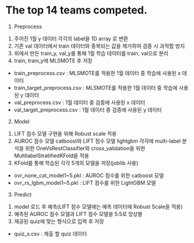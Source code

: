 # The top 14 teams competed.
1. Preprocess
  1) 주어진 1월 y 데이터 각각의 label을 1D array 로 변환
  2) 기존 val 데이터에서 train 데이터와 중복되는 값을 제거하여 검증 시 과적합 방지
  3) 위에서 만든 train_y, val_y를 통해 1월 학습 데이터를 train, val으로 분리
  4) train, train_y에 MLSMOTE 후 저장
  - train_preprocess.csv : MLSMOTE를 적용한 1월 데이터 중 학습에 사용된 x 데이터
  - train_target_preprocess.csv : MLSMOTE를 적용한 1월 데이터 중 학습에 사용된 y 데이터
  - val_preprocess.csv : 1월 데이터 중 검증에 사용된 x 데이터
  - val_target_preprocess.csv : 1월 데이터 중 검증에 사용된 y 데이터

2. Model
  1) LIFT 점수 모델 구현을 위해 Robust scale 적용
  2) AUROC 점수 모델 catboost와 LIFT 점수 모델 lightgbm 각각에 multi-label 분석을 위한 OneVsRestClassifier와
     cross_validation을 위한 MultilabelStratifiedKFold을 적용
  3) KFold를 통해 학습된 각각 5개의 모델을 저장(joblib 사용)
  - ovr_none_cat_model1~5.pkl : AUROC 점수를 위한 catboost 모델
  - ovr_rs_lgbm_model1~5.pkl : LIFT 점수를 위한 LightGBM 모델

3. Predict
  1) model 로드 후 예측(LIFT 점수 모델에는 예측 데이터에 Robust Scale을 적용)
  2) 예측된 AUROC 점수 모델과 LIFT 점수 모델을 5:5로 앙상블
  3) 제공된 quiz에 맞는 형식으로 입력 후 저장
  - quiz_s.csv : 제출 할 quiz 데이터
